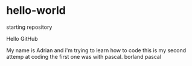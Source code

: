 # hello-world
starting repository

Hello GitHub

My name is Adrian and i'm trying to learn how to code
this is my second attemp at coding 
the first one was with pascal. borland pascal

